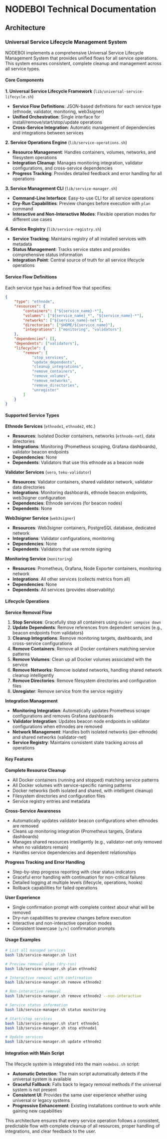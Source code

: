 # NODEBOI Technical Documentation

## Architecture

### Universal Service Lifecycle Management System

NODEBOI implements a comprehensive Universal Service Lifecycle Management System that provides unified flows for all service operations. This system ensures consistent, complete cleanup and management across all service types.

#### Core Components

**1. Universal Service Lifecycle Framework** (`lib/universal-service-lifecycle.sh`)
- **Service Flow Definitions**: JSON-based definitions for each service type (ethnode, validator, monitoring, web3signer)
- **Unified Orchestration**: Single interface for install/remove/start/stop/update operations
- **Cross-Service Integration**: Automatic management of dependencies and integrations between services

**2. Service Operations Engine** (`lib/service-operations.sh`)
- **Resource Management**: Handles containers, volumes, networks, and filesystem operations
- **Integration Cleanup**: Manages monitoring integration, validator configurations, and cross-service dependencies  
- **Progress Tracking**: Provides detailed feedback and error handling for all operations

**3. Service Management CLI** (`lib/service-manager.sh`)
- **Command-Line Interface**: Easy-to-use CLI for all service operations
- **Dry-Run Capabilities**: Preview changes before execution with `plan` command
- **Interactive and Non-Interactive Modes**: Flexible operation modes for different use cases

**4. Service Registry** (`lib/service-registry.sh`)
- **Service Tracking**: Maintains registry of all installed services with metadata
- **Status Management**: Tracks service states and provides comprehensive status information
- **Integration Point**: Central source of truth for all service lifecycle operations

#### Service Flow Definitions

Each service type has a defined flow that specifies:

```json
{
    "type": "ethnode",
    "resources": {
        "containers": ["${service_name}-*"],
        "volumes": ["${service_name}_*", "${service_name}-*"],
        "networks": ["${service_name}-net"],
        "directories": ["$HOME/${service_name}"],
        "integrations": ["monitoring", "validators"]
    },
    "dependencies": [],
    "dependents": ["validators"],
    "lifecycle": {
        "remove": [
            "stop_services",
            "update_dependents", 
            "cleanup_integrations",
            "remove_containers",
            "remove_volumes",
            "remove_networks",
            "remove_directories",
            "unregister"
        ]
    }
}
```

#### Supported Service Types

**Ethnode Services** (`ethnode1`, `ethnode2`, etc.)
- **Resources**: Isolated Docker containers, networks (`ethnode-net`), data directories
- **Integrations**: Monitoring (Prometheus scraping, Grafana dashboards), validator beacon endpoints
- **Dependencies**: None
- **Dependents**: Validators that use this ethnode as a beacon node

**Validator Services** (`vero`, `teku-validator`)
- **Resources**: Validator containers, shared validator network, validator data directories
- **Integrations**: Monitoring dashboards, ethnode beacon endpoints, web3signer configuration
- **Dependencies**: Ethnode services (for beacon nodes)
- **Dependents**: None

**Web3signer Service** (`web3signer`)
- **Resources**: Web3signer containers, PostgreSQL database, dedicated network
- **Integrations**: Validator configurations, monitoring
- **Dependencies**: None  
- **Dependents**: Validators that use remote signing

**Monitoring Service** (`monitoring`)
- **Resources**: Prometheus, Grafana, Node Exporter containers, monitoring network
- **Integrations**: All other services (collects metrics from all)
- **Dependencies**: None
- **Dependents**: All services (provides observability)

#### Lifecycle Operations

**Service Removal Flow**
1. **Stop Services**: Gracefully stop all containers using `docker compose down`
2. **Update Dependents**: Remove references from dependent services (e.g., beacon endpoints from validators)
3. **Cleanup Integrations**: Remove monitoring targets, dashboards, and cross-service configurations
4. **Remove Containers**: Remove all Docker containers matching service patterns
5. **Remove Volumes**: Clean up all Docker volumes associated with the service
6. **Remove Networks**: Remove isolated networks, handling shared network cleanup intelligently
7. **Remove Directories**: Remove filesystem directories and configuration files
8. **Unregister**: Remove service from the service registry

**Integration Management**
- **Monitoring Integration**: Automatically updates Prometheus scrape configurations and removes Grafana dashboards
- **Validator Integration**: Updates beacon node endpoints in validator configurations when ethnodes are removed
- **Network Management**: Handles both isolated networks (per-ethnode) and shared networks (validator-net)
- **Service Registry**: Maintains consistent state tracking across all operations

#### Key Features

**Complete Resource Cleanup**
- All Docker containers (running and stopped) matching service patterns
- All Docker volumes with service-specific naming patterns  
- Docker networks (both isolated and shared, with intelligent cleanup)
- Filesystem directories and configuration files
- Service registry entries and metadata

**Cross-Service Awareness** 
- Automatically updates validator beacon configurations when ethnodes are removed
- Cleans up monitoring integration (Prometheus targets, Grafana dashboards)
- Manages shared resources intelligently (e.g., validator-net only removed when no validators remain)
- Handles service dependencies and dependent relationships

**Progress Tracking and Error Handling**
- Step-by-step progress reporting with clear status indicators
- Graceful error handling with continuation for non-critical failures
- Detailed logging at multiple levels (lifecycle, operations, hooks)
- Rollback capabilities for failed operations

**User Experience**
- Single confirmation prompt with complete context about what will be removed
- Dry-run capabilities to preview changes before execution  
- Interactive and non-interactive operation modes
- Consistent lowercase `[y/n]` confirmation prompts

#### Usage Examples

```bash
# List all managed services
bash lib/service-manager.sh list

# Preview removal plan (dry-run)
bash lib/service-manager.sh plan ethnode2

# Interactive removal with confirmation
bash lib/service-manager.sh remove ethnode2

# Non-interactive removal
bash lib/service-manager.sh remove ethnode2 --non-interactive

# Service status information
bash lib/service-manager.sh status monitoring

# Start/stop services
bash lib/service-manager.sh start ethnode1
bash lib/service-manager.sh stop ethnode1

# Update services  
bash lib/service-manager.sh update ethnode2
```

#### Integration with Main Script

The lifecycle system is integrated into the main `nodeboi.sh` script:

- **Automatic Detection**: The main script automatically detects if the universal system is available
- **Graceful Fallback**: Falls back to legacy removal methods if the universal system is not present
- **Consistent UI**: Provides the same user experience whether using universal or legacy systems
- **Progressive Enhancement**: Existing installations continue to work while gaining new capabilities

This architecture ensures that every service operation follows a consistent, predictable flow with complete cleanup of all resources, proper handling of integrations, and clear feedback to the user.